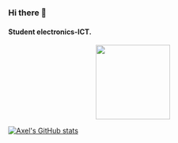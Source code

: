 ### Hi there 👋

#### Student electronics-ICT.



<div id="header" align="center">
  <img src="https://media.giphy.com/media/7NoNw4pMNTvgc/giphy.gif" width="150"/>
</div>

[![Axel's GitHub stats](https://github-readme-stats.vercel.app/api?username=axelvanherle)](https://github.com/axelvanherle/github-readme-stats)

